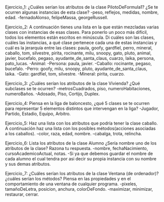 Ejercicio_1: ¿Cuáles serían los atributos de la clase PilotoDeFormula1? ¿Se te ocurren algunas instancias de esta clase?
	-peso, reflejos, medidas, nombre, edad.
	-fernadoAlonso, felipeMassa, georgeRussell.
	
Ejercicio_2: A continuación tienes una lista en la que están mezcladas varias clases con instancias de esas clases. Para ponerlo un poco más difícil, todos los elementos
	     están escritos en minúscula. Di cuáles son las clases, cuáles las instancias, a qué clase pertenece cada una de estas instancias y cuál es la jerarquía
	     entre las clases: paula, goofy, gardfiel, perro, mineral, caballo, tom, silvestre, pirita, rocinante, milu, snoopy, gato, pluto, animal, javier, bucefalo, 
	     pegaso, ayudante_de_santa_claus, cuarzo, laika, persona, pato_lucas.
	-Animal: 
		-Persona: paula, javier.
		-Caballo: rocinante, pegaso, bucefalo.
		-Perro: goofy, milu, snoopy, pluto, ayudante_de_santa_claus, laika.
		-Gato: gardfiel, tom, silvestre.
	-Mineral: pirita, cuarzo.
	
Ejercicio_3: ¿Cuáles serían los atributos de la clase Vivienda? ¿Qué subclases se te ocurren?
	-metrosCuadrados, piso, numeroHabitaciones, numeroBaños.
	-Adosado, Piso, Cortijo, Duplex.
	
Ejercicio_4: Piensa en la liga de baloncesto, ¿qué 5 clases se te ocurren para representar 5 elementos distintos que intervengan en la liga?
	-Jugador, Partido, Estadio, Equipo, Arbitro.
	
Ejercicio_5: Haz una lista con los atributos que podría tener la clase caballo. A continuación haz una lista con los posibles métodos(acciones asociadas a los caballos).
	-color, raza, edad, nombre.
	-cabalga, trota, relincha.
	
Ejercicio_6: Lista los atributos de la clase Alumno ¿Sería nombre uno de los atributos de la clase? Razona tu respuesta. 
	-nombre, fechaNacimiento, cursoAcademicoActual, notas.
	-Si ya que debemos guardar el nombre de cada alumno el cual tendra por asi decir su propia instancia con su nombre y sus demas atributos.
	
Ejercicio_7: ¿Cuáles serían los atributos de la clase Ventana (de ordenador)? ¿cuáles serían los métodos? Piensa en las propiedades y en el comportamiento de una ventana de cualquier programa.
	-pixeles, tamañoDeLetra, posicion, anchura, colorDeFondo.
	-maximizar, minimizar, restaurar, cerrar.

